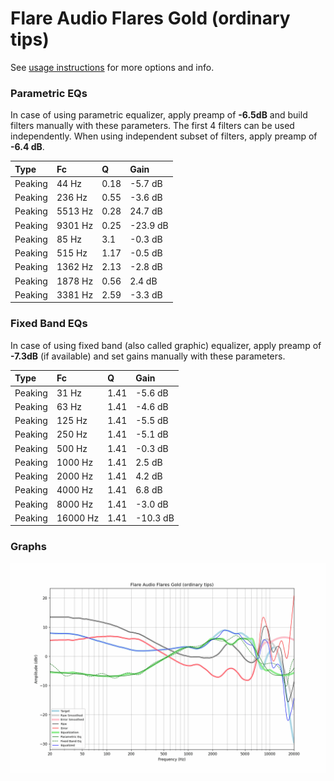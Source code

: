 # Flare Audio Flares Gold (ordinary tips)
See [usage instructions](https://github.com/jaakkopasanen/AutoEq#usage) for more options and info.

### Parametric EQs
In case of using parametric equalizer, apply preamp of **-6.5dB** and build filters manually
with these parameters. The first 4 filters can be used independently.
When using independent subset of filters, apply preamp of **-6.4 dB**.

| Type    | Fc      |    Q | Gain     |
|:--------|:--------|:-----|:---------|
| Peaking | 44 Hz   | 0.18 | -5.7 dB  |
| Peaking | 236 Hz  | 0.55 | -3.6 dB  |
| Peaking | 5513 Hz | 0.28 | 24.7 dB  |
| Peaking | 9301 Hz | 0.25 | -23.9 dB |
| Peaking | 85 Hz   | 3.1  | -0.3 dB  |
| Peaking | 515 Hz  | 1.17 | -0.5 dB  |
| Peaking | 1362 Hz | 2.13 | -2.8 dB  |
| Peaking | 1878 Hz | 0.56 | 2.4 dB   |
| Peaking | 3381 Hz | 2.59 | -3.3 dB  |

### Fixed Band EQs
In case of using fixed band (also called graphic) equalizer, apply preamp of **-7.3dB**
(if available) and set gains manually with these parameters.

| Type    | Fc       |    Q | Gain     |
|:--------|:---------|:-----|:---------|
| Peaking | 31 Hz    | 1.41 | -5.6 dB  |
| Peaking | 63 Hz    | 1.41 | -4.6 dB  |
| Peaking | 125 Hz   | 1.41 | -5.5 dB  |
| Peaking | 250 Hz   | 1.41 | -5.1 dB  |
| Peaking | 500 Hz   | 1.41 | -0.3 dB  |
| Peaking | 1000 Hz  | 1.41 | 2.5 dB   |
| Peaking | 2000 Hz  | 1.41 | 4.2 dB   |
| Peaking | 4000 Hz  | 1.41 | 6.8 dB   |
| Peaking | 8000 Hz  | 1.41 | -3.0 dB  |
| Peaking | 16000 Hz | 1.41 | -10.3 dB |

### Graphs
![](./Flare%20Audio%20Flares%20Gold%20(ordinary%20tips).png)